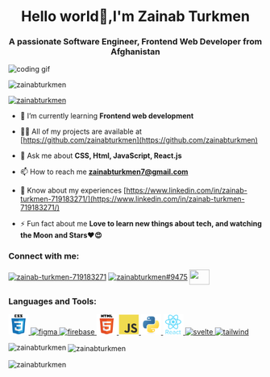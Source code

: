 <h1 align="center">Hello world👋,I'm Zainab Turkmen</h1>
<h3 align="center">A passionate Software Engineer, Frontend Web Developer from Afghanistan</h3>

<img aling="right" alt="coding gif" width="350px" src="https://media0.giphy.com/media/eYilisUwipOEM/200.gif?cid=82a1493bqp9z6hxy4jex032bbdsbkqhi6wyn3l8wb45fx03l&ep=v1_gifs_search&rid=200.gif&ct=g">

<p align="left"> <img src="https://komarev.com/ghpvc/?username=zainabturkmen&label=Profile%20views&color=0e75b6&style=flat" alt="zainabturkmen" /> </p>

<p align="left"> <a href="https://github.com/ryo-ma/github-profile-trophy"><img src="https://github-profile-trophy.vercel.app/?username=zainabturkmen" alt="zainabturkmen" /></a> </p>

- 🌱 I’m currently learning **Frontend web development**

- 👨‍💻 All of my projects are available at [https://github.com/zainabturkmen](https://github.com/zainabturkmen)

- 💬 Ask me about **CSS, Html, JavaScript, React.js**

- 📫 How to reach me **zainabturkmen7@gmail.com**

- 📄 Know about my experiences [https://www.linkedin.com/in/zainab-turkmen-719183271/](https://www.linkedin.com/in/zainab-turkmen-719183271/)

- ⚡ Fun fact about me **Love to learn new things about tech, and watching the Moon and Stars❤️😍**

<h3 align="left">Connect with me:</h3>
<p align="left">
<a href="https://linkedin.com/in/zainab-turkmen-719183271" target="blank"><img align="center" src="https://raw.githubusercontent.com/rahuldkjain/github-profile-readme-generator/master/src/images/icons/Social/linked-in-alt.svg" alt="zainab-turkmen-719183271" height="30" width="40" /></a>
<a href="https://discord.gg/zainabturkmen#9475" target="blank"><img align="center" src="https://raw.githubusercontent.com/rahuldkjain/github-profile-readme-generator/master/src/images/icons/Social/discord.svg" alt="zainabturkmen#9475" height="30" width="40" /></a>
<a href="https://twitter.com/ZainabTurkmen" target="blank"><img align="center" src="https://raw.githubusercontent.com/rahuldkjain/github-profile-readme-generator/master/src/images/icons/Social/twitter.svg" height="30" width="40" /></a>  
</p>

<h3 align="left">Languages and Tools:</h3>
<p align="left"> <a href="https://www.w3schools.com/css/" target="_blank" rel="noreferrer"> <img src="https://raw.githubusercontent.com/devicons/devicon/master/icons/css3/css3-original-wordmark.svg" alt="css3" width="40" height="40"/> </a> <a href="https://www.figma.com/" target="_blank" rel="noreferrer"> <img src="https://www.vectorlogo.zone/logos/figma/figma-icon.svg" alt="figma" width="40" height="40"/> </a> <a href="https://firebase.google.com/" target="_blank" rel="noreferrer"> <img src="https://www.vectorlogo.zone/logos/firebase/firebase-icon.svg" alt="firebase" width="40" height="40"/> </a> <a href="https://www.w3.org/html/" target="_blank" rel="noreferrer"> <img src="https://raw.githubusercontent.com/devicons/devicon/master/icons/html5/html5-original-wordmark.svg" alt="html5" width="40" height="40"/> </a> <a href="https://developer.mozilla.org/en-US/docs/Web/JavaScript" target="_blank" rel="noreferrer"> <img src="https://raw.githubusercontent.com/devicons/devicon/master/icons/javascript/javascript-original.svg" alt="javascript" width="40" height="40"/> </a> <a href="https://www.python.org" target="_blank" rel="noreferrer"> <img src="https://raw.githubusercontent.com/devicons/devicon/master/icons/python/python-original.svg" alt="python" width="40" height="40"/> </a> <a href="https://reactjs.org/" target="_blank" rel="noreferrer"> <img src="https://raw.githubusercontent.com/devicons/devicon/master/icons/react/react-original-wordmark.svg" alt="react" width="40" height="40"/> </a> <a href="https://svelte.dev" target="_blank" rel="noreferrer"> <img src="https://upload.wikimedia.org/wikipedia/commons/1/1b/Svelte_Logo.svg" alt="svelte" width="40" height="40"/> </a> <a href="https://tailwindcss.com/" target="_blank" rel="noreferrer"> <img src="https://www.vectorlogo.zone/logos/tailwindcss/tailwindcss-icon.svg" alt="tailwind" width="40" height="40"/> </a> </p>

<p><img align="left" src="https://github-readme-stats.vercel.app/api/top-langs?username=zainabturkmen&show_icons=true&locale=en&layout=compact" alt="zainabturkmen" /></p>

<p>&nbsp;<img align="center" src="https://github-readme-stats.vercel.app/api?username=zainabturkmen&show_icons=true&locale=en" alt="zainabturkmen" /></p>

<p><img align="center" src="https://github-readme-streak-stats.herokuapp.com/?user=zainabturkmen" alt="zainabturkmen" /></p>
